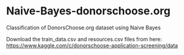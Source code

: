 # Naive-Bayes-donorschoose.org
Classification of DonorsChoose.org dataset using Naive Bayes


Download the train_data.csv and resources.csv files from here: https://www.kaggle.com/c/donorschoose-application-screening/data
